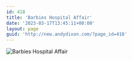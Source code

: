 ```yaml
---
id: 418
title: 'Barbies Hospital Affair'
date: '2023-03-17T13:45:11+00:00'
layout: page
guid: 'http://new.andydixon.com/?page_id=418'
---
```


![Barbies Hospital Affair](https://i0.wp.com/assets.g8x2.ldn.idrivee2-23.com/posters/Barbies%20Hospital%20Affair%2001.jpg?w=1200&ssl=1 "Barbies Hospital Affair")